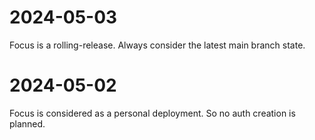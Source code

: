 # 2024-05-03

Focus is a rolling-release. Always consider the latest main branch state.

# 2024-05-02

Focus is considered as a personal deployment. So no auth creation is planned.

